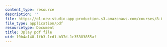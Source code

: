 ```yaml
---
content_type: resource
description: ''
file: https://ol-ocw-studio-app-production.s3.amazonaws.com/courses/8-01sc-classical-mechanics-fall-2016/10b4a1481fb31cd1b37d1c35383855af_vkWY73HnNYA.pdf
file_type: application/pdf
resourcetype: Document
title: 3play pdf file
uid: 10b4a148-1fb3-1cd1-b37d-1c35383855af
---
```

